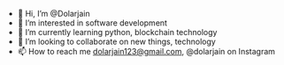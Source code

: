 - 👋 Hi, I’m @Dolarjain
- 👀 I’m interested in software development
- 🌱 I’m currently learning python, blockchain technology
- 💞️ I’m looking to collaborate on new things, technology
- 📫 How to reach me dolarjain123@gmail.com, @dolarjain on Instagram

<!---
Dolarjain/Dolarjain is a ✨ special ✨ repository because its `README.md` (this file) appears on your GitHub profile.
You can click the Preview link to take a look at your changes.
--->
